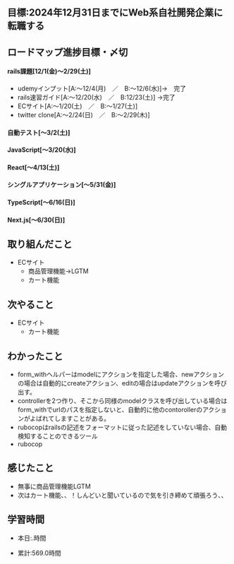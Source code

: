 ## 目標:2024年12月31日までにWeb系自社開発企業に転職する

## ロードマップ進捗目標・〆切
#### rails課題[12/1(金)～2/29(土)]
* udemyインプット[A:～12/4(月)　／　B:～12/6(水)]→　完了
* rails速習ガイド[A:～12/20(水)　／　B:12/23(土)]
→完了
* ECサイト[A:～1/20(土)　／　B:～1/27(土)]
* twitter clone[A:～2/24(日)　／　B:～2/29(木)]

#### 自動テスト[～3/2(土)]
#### JavaScript[～3/20(水)]
#### React[～4/13(土)]
#### シングルアプリケーション[～5/31(金)]
#### TypeScript[～6/16(日)]
#### Next.js[～6/30(日)]


## 取り組んだこと
- ECサイト
  - 商品管理機能→LGTM
  - カート機能


## 次やること
- ECサイト
  - カート機能
  
## わかったこと
- form_withヘルパーはmodelにアクションを指定した場合、newアクションの場合は自動的にcreateアクション、editの場合はupdateアクションを呼び出す。
- controllerを2つ作り、そこから同様のmodelクラスを呼び出している場合はform_withでurlのパスを指定しないと、自動的に他のcontorollerのアクションがよばれてしますことがある。
- rubocopはrailsの記述をフォーマットに従った記述をしていない場合、自動検知することのできるツール
- rubocop 
 
## 感じたこと
* 無事に商品管理機能LGTM
* 次はカート機能、、！しんどいと聞いているので気を引き締めて頑張ろう、、

## 学習時間
- 本日:.時間

- 累計:569.0時間
